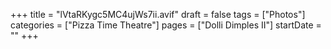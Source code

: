 +++
title = "lVtaRKygc5MC4ujWs7ii.avif"
draft = false
tags = ["Photos"]
categories = ["Pizza Time Theatre"]
pages = ["Dolli Dimples II"]
startDate = ""
+++
